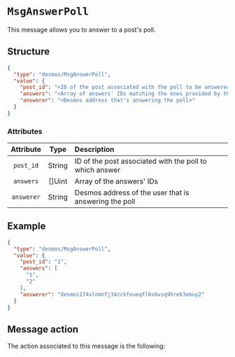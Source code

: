 # `MsgAnswerPoll`
This message allows you to answer to a post's poll. 

## Structure
````json
{
  "type": "desmos/MsgAnswerPoll",
  "value": {
    "post_id": "<ID of the post associated with the poll to be answered>",
    "answers": "<Array of answers' IDs matching the ones provided by the poll>",
    "answerer": "<Desmos address that's answering the poll>" 
  }
}
````

### Attributes
| Attribute | Type | Description |
| :-------: | :----: | :-------- |
| `post_id` | String | ID of the post associated with the poll to which answer |
| `answers` | []Uint | Array of the answers' IDs |
| `answerer` | String | Desmos address of the user that is answering the poll |

## Example
```json
{
  "type": "desmos/MsgAnswerPoll",
  "value": {
    "post_id": "1",
    "answers": [
      "1",
      "2"
    ],
    "answerer": "desmos174vlnmnfj34zckfeueqfl6s6vsq9hrek3emuy2"
  }
}
```

## Message action
The action associated to this message is the following: 
